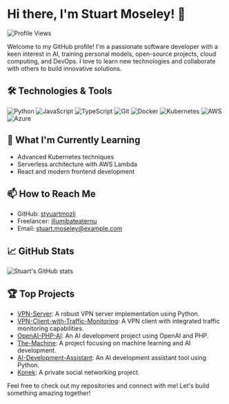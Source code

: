 # Hi there, I'm Stuart Moseley! 👋

![Profile Views](https://komarev.com/ghpvc/?username=stuartmoseley&color=blue)

Welcome to my GitHub profile! I'm a passionate software developer with a keen interest in AI, training personal models, open-source projects, cloud computing, and DevOps. I love to learn new technologies and collaborate with others to build innovative solutions.

## 🛠️ Technologies & Tools

![Python](https://img.shields.io/badge/-Python-3776AB?logo=python&logoColor=white&style=flat)
![JavaScript](https://img.shields.io/badge/-JavaScript-F7DF1E?logo=javascript&logoColor=white&style=flat)
![TypeScript](https://img.shields.io/badge/-TypeScript-007ACC?logo=typescript&logoColor=white&style=flat)
![Git](https://img.shields.io/badge/-Git-F05032?logo=git&logoColor=white&style=flat)
![Docker](https://img.shields.io/badge/-Docker-2496ED?logo=docker&logoColor=white&style=flat)
![Kubernetes](https://img.shields.io/badge/-Kubernetes-326CE5?logo=kubernetes&logoColor=white&style=flat)
![AWS](https://img.shields.io/badge/-AWS-232F3E?logo=amazon-aws&logoColor=white&style=flat)
![Azure](https://img.shields.io/badge/-Azure-0078D4?logo=microsoft-azure&logoColor=white&style=flat)

## 🌱 What I'm Currently Learning

- Advanced Kubernetes techniques
- Serverless architecture with AWS Lambda
- React and modern frontend development

## 📫 How to Reach Me

- GitHub: [styuartmozli](https://github.com/styuartmozli)
- Freelancer: [illumibateaternu](https://www.freelancer.com/u/illumibateaternu)
- Email: stuart.moseley@example.com

## 📈 GitHub Stats

![Stuart's GitHub stats](https://github-readme-stats.vercel.app/api?username=stuartmoseley&show_icons=true&theme=radical)

## 🏆 Top Projects

- [VPN-Server](https://github.com/stuartmoseley/VPN-Server): A robust VPN server implementation using Python.
- [VPN-Client-with-Traffic-Monitoring](https://github.com/stuartmoseley/VPN-Client-with-Traffic-Monitoring): A VPN client with integrated traffic monitoring capabilities.
- [OpenAI-PHP-AI](https://github.com/stuartmoseley/OpenAI-PHP-AI): An AI development project using OpenAI and PHP.
- [The-Machine](https://github.com/stuartmoseley/The-Machine): A project focusing on machine learning and AI development.
- [AI-Development-Assistant](https://github.com/stuartmoseley/AI-Development-Assistant): An AI development assistant tool using Python.
- [Konek](https://github.com/stuartmoseley/Konek): A private social networking project.

Feel free to check out my repositories and connect with me! Let's build something amazing together!

